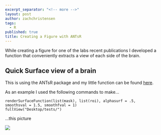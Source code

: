 ```yaml
---
excerpt_separator: "<!-- more -->"
layout: post
author: zachchristensen
tags: 
  - R
published: true
title: Creating a Figure with ANTsR
---
```

While creating a figure for one of the labs recent publications I developed a function that conveniently extracts a view of each side of the brain. 

<!-- more -->

## Quick Surface view of a brain
This is using the ANTsR package and my little function can be found [here](https://github.com/Tokazama/rft/blob/master/R/fullView.R).

As an example I used the following commands to make...
```
renderSurfaceFunction(list(mask), list(roi), alphasurf = .5, smoothsval = 1.5, smoothfval = 1)
fullView("Desktop/tests/")
```
...this picture

![]({{site.baseurl}}/media/FullView.png)
